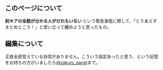 

## このページについて
**刹キアの全貌が分かる人がだれもいない** という緊急事態に際して、「とりあえずまとめとこう！」と思い立って纏めようと思ったもの。

## 編集について
正直全部覚えている自信がありません。こういう設定あったと思う、という記憶をお持ちの方がいましたら[@zakuro_ganet](https://twitter.com/zakuro_ganet)まで。
